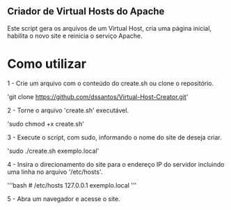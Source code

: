 ## Criador de Virtual Hosts do Apache

Este script gera os arquivos de um Virtual Host, cria uma página inicial, habilita o novo site e reinicia o serviço Apache.

# Como utilizar

1 - Crie um arquivo com o conteúdo do create.sh ou clone o repositório.

'git clone https://github.com/dssantos/Virtual-Host-Creator.git'

2 - Torne o arquivo 'create.sh' executável.

'sudo chmod +x create.sh'

3 - Execute o script, com sudo, informando o nome do site de deseja criar.

'sudo ./create.sh exemplo.local'

4 - Insira o direcionamento do site para o endereço IP do servidor incluindo uma linha no arquivo '/etc/hosts'.

'''bash
\# /etc/hosts
127.0.0.1	exemplo.local
'''

5 - Abra um navegador e acesse o site.